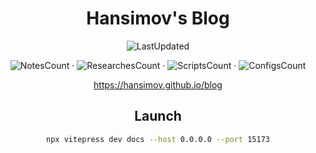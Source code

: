 <div align="center">

# Hansimov's Blog


![LastUpdated](https://img.shields.io/github/last-commit/Hansimov/blog?label=Last%20Updated&cacheSeconds=60)

![NotesCount](https://img.shields.io/github/directory-file-count/Hansimov/blog/docs%2Fnotes?label=Notes) · ![ResearchesCount](https://img.shields.io/github/directory-file-count/Hansimov/blog/docs%2Fresearch?label=Researches) · ![ScriptsCount](https://img.shields.io/github/directory-file-count/Hansimov/blog/docs%2Fnotes%2Fscripts?label=Scripts) · ![ConfigsCount](https://img.shields.io/github/directory-file-count/Hansimov/blog/docs%2Fnotes%2Fconfigs?label=Configs) 


https://hansimov.github.io/blog

## Launch

```sh
npx vitepress dev docs --host 0.0.0.0 --port 15173
```

</div>